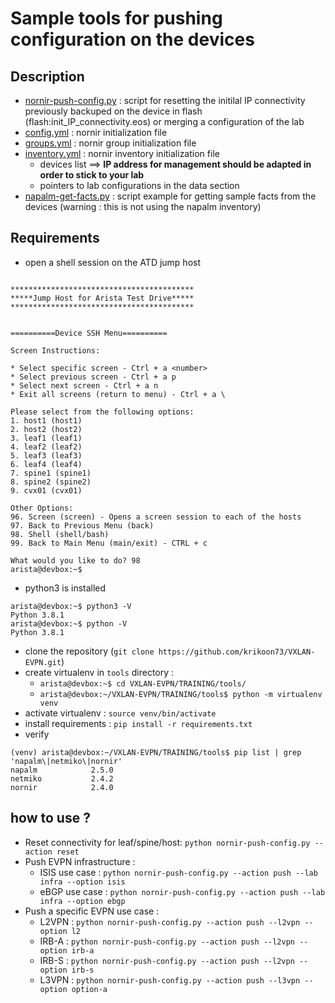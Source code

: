 # Sample tools for pushing configuration on the devices

## Description

- [nornir-push-config.py](nornir-push-config.py) : script for resetting the initilal IP connectivity previously backuped on the device in flash (flash:init_IP_connectivity.eos) or merging a configuration of the lab
- [config.yml](config.yml) : nornir initialization file
- [groups.yml](group.yml) : nornir group initialization file
- [inventory.yml](inventory.yml) : nornir inventory initialization file
  - devices list ==> **IP address for management should be adapted in order to stick to your lab** 
  - pointers to lab configurations in the data section
- [napalm-get-facts.py](napalm-get-facts.py) : script example for getting sample facts from the devices (warning : this is not using the napalm inventory)

## Requirements

- open a shell session on the ATD jump host 
```

*****************************************
*****Jump Host for Arista Test Drive*****
*****************************************


==========Device SSH Menu==========

Screen Instructions:

* Select specific screen - Ctrl + a <number>
* Select previous screen - Ctrl + a p
* Select next screen - Ctrl + a n
* Exit all screens (return to menu) - Ctrl + a \

Please select from the following options:
1. host1 (host1)
2. host2 (host2)
3. leaf1 (leaf1)
4. leaf2 (leaf2)
5. leaf3 (leaf3)
6. leaf4 (leaf4)
7. spine1 (spine1)
8. spine2 (spine2)
9. cvx01 (cvx01)

Other Options: 
96. Screen (screen) - Opens a screen session to each of the hosts
97. Back to Previous Menu (back)
98. Shell (shell/bash)
99. Back to Main Menu (main/exit) - CTRL + c

What would you like to do? 98
arista@devbox:~$ 
```
- python3 is installed
```
arista@devbox:~$ python3 -V
Python 3.8.1
arista@devbox:~$ python -V
Python 3.8.1
```
- clone the repository (`git clone https://github.com/krikoon73/VXLAN-EVPN.git`)
- create virtualenv in `tools` directory : 
  - `arista@devbox:~$ cd VXLAN-EVPN/TRAINING/tools/`
  - `arista@devbox:~/VXLAN-EVPN/TRAINING/tools$ python -m virtualenv venv`
- activate virtualenv : `source venv/bin/activate`
- install requirements : `pip install -r requirements.txt`
- verify 
```
(venv) arista@devbox:~/VXLAN-EVPN/TRAINING/tools$ pip list | grep 'napalm\|netmiko\|nornir'
napalm            2.5.0
netmiko           2.4.2
nornir            2.4.0
```

## how to use ?

- Reset connectivity for leaf/spine/host: `python nornir-push-config.py --action reset`
- Push EVPN infrastructure :
  - ISIS use case : `python nornir-push-config.py --action push --lab infra --option isis`
  - eBGP use case : `python nornir-push-config.py --action push --lab infra --option ebgp`
- Push a specific EVPN use case :
  - L2VPN : `python nornir-push-config.py --action push --l2vpn --option l2`
  - IRB-A : `python nornir-push-config.py --action push --l2vpn --option irb-a`
  - IRB-S : `python nornir-push-config.py --action push --l2vpn --option irb-s`
  - L3VPN : `python nornir-push-config.py --action push --l3vpn --option option-a`

